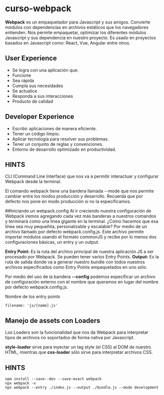 # curso-webpack

**Webpack** es un empaquetador para Javascript y sus amigos. Convierte módulos con dependencias en archivos estáticos que los navegadores entienden.
Nos permite empaquetar, optimizar los diferentes módulos Javascript y sus dependencia en nuestro proyecto. Es usado en proyectos basados en Javascript como: React, Vue, Angular entre otros.

## User Experience
* Se logra con una aplicación que:
* Funcione
* Sea rápida
* Cumpla sus necesidades
* Se actualice
* Responda a sus interacciones
* Producto de calidad

## Developer Experience
* Escribir aplicaciones de manera eficiente.
* Tener un código limpio.
* Aplicar tecnología para resolver sus problemas.
* Tener un conjunto de reglas y convenciones.
* Entorno de desarrollo optimizado en productividad.

## HINTS


CLI (Command Line Interface) que nos va a permitir interactuar y configurar Webpack desde la terminal.

El comando webpack tiene una bandera llamada --mode que nos permite cambiar entre los modos producción y desarrollo. Recuerda que por defecto nos pone en modo producción si no la especificamos.



##Iniciando un webpack.config
Al ir creciendo nuestra configuración de Webpack iremos agregando cada vez más banderas a nuestros comandos y terminará como una línea gigante en la terminal. ¿Cómo hacemos que esa línea sea muy pequeñita, personalizable y escalable? Por medio de un archivo llamado por defecto webpack.config.js.
Este archivo permite importar módulos usando el formato commonJS y recibe por lo menos dos configuraciones básicas, un entry y un output.

**Entry Point:** Es la ruta del archivo principal de nuestra aplicación JS a ser procesado por Webpack. Se pueden tener varios Entry Points.
**Output:** Es la ruta de salida donde va a generar nuestro bundle con todos nuestros archivos especificados como Entry Points empaquetados en uno sólo.


Por medio del uso de la bandera **--config** podemos especificar un archivo de configuración externo con el nombre que queramos en lugar del nombre por defecto webpack.config.js.


Nombre de los entry points
```
filename: 'js/[name].js'
```

## Manejo de assets con Loaders
Los Loaders son la funcionalidad que nos da Webpack para interpretar tipos de archivos no soportados de forma nativa por Javascript.

**style-loader** sirve para inyectar un tag style (el CSS) al DOM de nuestro HTML, mientras que **css-loader** sólo sirve para interpretar archivos CSS.

## HINTS

```
npm install --save--dev --save-exact webpack
npx webpack -v
npx webpack --entry ./index.js --output ./bundle.js --mode development
```